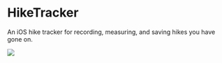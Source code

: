 # HikeTracker
An iOS hike tracker for recording, measuring, and saving hikes you have gone on.


![](HikeTrackerGIF.gif)
